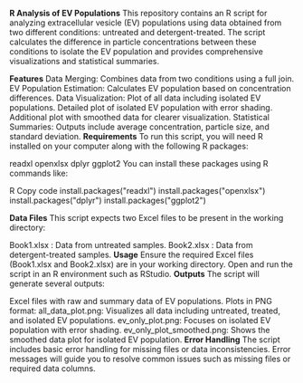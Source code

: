 **R Analysis of EV Populations**
This repository contains an R script for analyzing extracellular vesicle (EV) populations using data obtained from two different conditions: untreated and detergent-treated. The script calculates the difference in particle concentrations between these conditions to isolate the EV population and provides comprehensive visualizations and statistical summaries.

**Features**
Data Merging: Combines data from two conditions using a full join.
EV Population Estimation: Calculates EV population based on concentration differences.
Data Visualization:
Plot of all data including isolated EV populations.
Detailed plot of isolated EV population with error shading.
Additional plot with smoothed data for clearer visualization.
Statistical Summaries: Outputs include average concentration, particle size, and standard deviation.
**Requirements**
To run this script, you will need R installed on your computer along with the following R packages:

readxl
openxlsx
dplyr
ggplot2
You can install these packages using R commands like:

R
Copy code
install.packages("readxl")
install.packages("openxlsx")
install.packages("dplyr")
install.packages("ggplot2")

**Data Files**
This script expects two Excel files to be present in the working directory:

Book1.xlsx : Data from untreated samples.
Book2.xlsx : Data from detergent-treated samples.
**Usage**
Ensure the required Excel files (Book1.xlsx and Book2.xlsx) are in your working directory.
Open and run the script in an R environment such as RStudio.
**Outputs**
The script will generate several outputs:

Excel files with raw and summary data of EV populations.
Plots in PNG format:
all_data_plot.png: Visualizes all data including untreated, treated, and isolated EV populations.
ev_only_plot.png: Focuses on isolated EV population with error shading.
ev_only_plot_smoothed.png: Shows the smoothed data plot for isolated EV population.
**Error Handling**
The script includes basic error handling for missing files or data inconsistencies. Error messages will guide you to resolve common issues such as missing files or required data columns.

